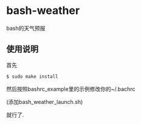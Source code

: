 # bash-weather

bash的天气预报

## 使用说明

首先
```bash
$ sudo make install
```

然后按照bashrc_example里的示例修改你的~/.bachrc

(添加bash_weather_launch.sh)

就行了.
